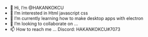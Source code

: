 - 👋 Hi, I’m @HAKANKOKCU
- 👀 I’m interested in Html javascript css
- 🌱 I’m currently learning how to make desktop apps with electron
- 💞️ I’m looking to collaborate on ...
- 📫 How to reach me ...
Discord: HAKANKOKCU#7073

<!---
HAKANKOKCU/HAKANKOKCU is a ✨ special ✨ repository because its `README.md` (this file) appears on your GitHub profile.
You can click the Preview link to take a look at your changes.
--->
